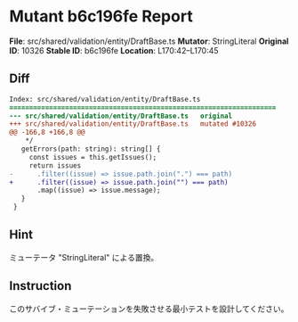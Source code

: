 # Mutant b6c196fe Report

**File**: src/shared/validation/entity/DraftBase.ts
**Mutator**: StringLiteral
**Original ID**: 10326
**Stable ID**: b6c196fe
**Location**: L170:42–L170:45

## Diff

```diff
Index: src/shared/validation/entity/DraftBase.ts
===================================================================
--- src/shared/validation/entity/DraftBase.ts	original
+++ src/shared/validation/entity/DraftBase.ts	mutated #10326
@@ -166,8 +166,8 @@
    */
   getErrors(path: string): string[] {
     const issues = this.getIssues();
     return issues
-      .filter((issue) => issue.path.join(".") === path)
+      .filter((issue) => issue.path.join("") === path)
       .map((issue) => issue.message);
   }
 }
```

## Hint

ミューテータ "StringLiteral" による置換。

## Instruction

このサバイブ・ミューテーションを失敗させる最小テストを設計してください。
